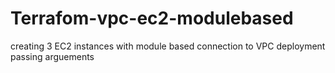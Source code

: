 # Terrafom-vpc-ec2-modulebased
creating 3 EC2 instances with module based connection to VPC deployment passing arguements
